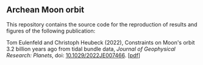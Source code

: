## Archean Moon orbit

This repository contains the source code for the reproduction of results and figures of the following publication:

Tom Eulenfeld and Christoph Heubeck (2022),
Constraints on Moon's orbit 3.2 billion years ago from tidal bundle data,
*Journal of Geophysical Research: Planets*,
doi: [10.1029/2022JE007466](https://doi.org/10.1029/2022JE007466).
[[pdf](https://www.db-thueringen.de/servlets/MCRFileNodeServlet/dbt_derivate_00058860/Eulenfeld2023_Archean_Moon_orbit.pdf)]
